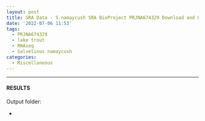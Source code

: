 ```yaml
---
layout: post
title: SRA Data - S.namaycush SRA BioProject PRJNA674329 Download and QC
date: '2022-07-06 11:53'
tags: 
  - PRJNA674329
  - lake trout
  - RNAseq
  - Salvelinus namaycush
categories: 
  - Miscellaneous
---
```




---

#### RESULTS

Output folder:

- []()


